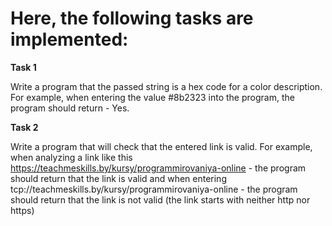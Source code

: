 # Here, the following tasks are implemented:

**Task 1**

Write a program that the passed string is a hex code for a color description.
For example, when entering the value #8b2323 into the program, the program should return - Yes.

**Task 2**

Write a program that will check that the entered link is valid.
For example, when analyzing a link like this https://teachmeskills.by/kursy/programmirovaniya-online - the program should return that the link is valid
and when entering tcp://teachmeskills.by/kursy/programmirovaniya-online - the program should return that the link is not valid (the link starts with neither http nor https)
